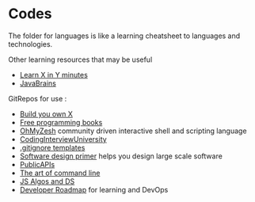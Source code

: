 # Codes

The folder for languages is like a learning cheatsheet to languages and technologies. 

Other learning resources that may be useful
 - [Learn X in Y minutes](https://learnxinyminutes.com/)
 - [JavaBrains](https://javabrains.io/)

GitRepos for use :
 - [Build you own X](https://github.com/danistefanovic/build-your-own-x)
 - [Free programming books](https://github.com/EbookFoundation/free-programming-books)
 - [OhMyZesh](https://github.com/ohmyzsh/ohmyzsh) community driven interactive shell and scripting language
 - [CodingInterviewUniversity](https://github.com/jwasham/coding-interview-university)
 - [.gitignore templates](https://github.com/github/gitignore)
 - [Software design primer](https://github.com/donnemartin/system-design-primer) helps you design large scale software
 - [PublicAPIs](https://github.com/public-apis/public-apis)
 - [The art of command line](https://github.com/jlevy/the-art-of-command-line)
 - [JS Algos and DS](https://github.com/trekhleb/javascript-algorithms)
 - [Developer Roadmap](https://github.com/kamranahmedse/developer-roadmap) for learning and DevOps
